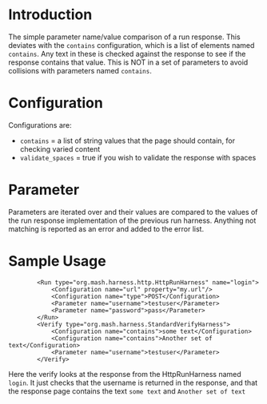 # Introduction #

The simple parameter name/value comparison of a run response. 
This deviates with the `contains` configuration, which is a list of elements named `contains`. 
Any text in these is checked against the response to see if the response contains that value. 
This is NOT in a set of parameters to avoid collisions with parameters named `contains`.

# Configuration #
Configurations are:
  * `contains` = a list of string values that the page should contain, for checking varied content
  * `validate_spaces` = true if you wish to validate the response with spaces

# Parameter #
Parameters are iterated over and their values are compared to the values of the run response implementation of the 
previous run harness. 
Anything not matching is reported as an error and added to the error list.

# Sample Usage #
```
        <Run type="org.mash.harness.http.HttpRunHarness" name="login">
            <Configuration name="url" property="my.url"/>
            <Configuration name="type">POST</Configuration>
            <Parameter name="username">testuser</Parameter>
            <Parameter name="password">pass</Parameter>
        </Run>
        <Verify type="org.mash.harness.StandardVerifyHarness">
            <Configuration name="contains">some text</Configuration>
            <Configuration name="contains">Another set of text</Configuration>
            <Parameter name="username">testuser</Parameter>
        </Verify>
```

Here the verify looks at the response from the HttpRunHarness named `login`. 
It just checks that the username is returned in the response, and that the response page contains the text `some text` 
and `Another set of text`